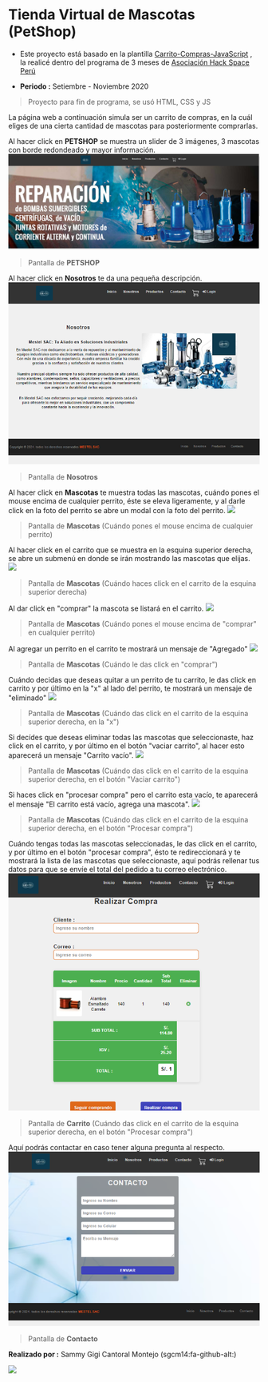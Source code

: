 Tienda Virtual de Mascotas (PetShop)
=============
- Este proyecto está basado en la plantilla [Carrito-Compras-JavaScript](https://github.com/erickcernarequejo/Carrito-Compras-JavaScript "Carrito-Compras-JavaScript") , la realicé dentro del programa de 3 meses de [Asociación Hack Space Perú](https://www.hackspace.pe/ "Asociación Hack Space Perú")

- **Periodo :** Setiembre - Noviembre 2020
> Proyecto para fin de programa, se usó HTML, CSS y JS

La página web a continuación simula ser un carrito de compras, en la cuál eliges de una cierta cantidad de mascotas para posteriormente comprarlas.

Al hacer click en **PETSHOP** se muestra un slider de 3 imágenes, 3 mascotas con borde redondeado y mayor información.
![](https://raw.githubusercontent.com/sgcm14/Tienda-Virtual/master/doc/index.png)
> Pantalla de **PETSHOP**

Al hacer click en **Nosotros** te da una pequeña descripción.
![](https://raw.githubusercontent.com/sgcm14/Tienda-Virtual/master/doc/nosotros.png)
> Pantalla de **Nosotros**

Al hacer click en **Mascotas** te muestra todas las mascotas, cuándo pones el mouse encima de cualquier perrito, éste se eleva ligeramente, y al darle click en la foto del perrito se abre un modal con la foto del perrito.
![](https://raw.githubusercontent.com/sgcm14/Tienda-Virtual/master/doc/mascotas1.png)
> Pantalla de **Mascotas** (Cuándo pones el mouse encima de cualquier perrito)

Al hacer click en el carrito que se muestra en la esquina superior derecha, se abre un submenú en donde se irán mostrando las mascotas que elijas.
![](https://raw.githubusercontent.com/sgcm14/Tienda-Virtual/master/doc/mascotas3.png)
> Pantalla de **Mascotas** (Cuándo haces click en el carrito de la esquina superior derecha)

Al dar click en "comprar" la mascota se listará en el carrito.
![](https://raw.githubusercontent.com/sgcm14/Tienda-Virtual/master/doc/mascotas2.png)
> Pantalla de **Mascotas** (Cuándo pones el mouse encima de "comprar" en cualquier perrito)

Al agregar un perrito en el carrito te mostrará un mensaje de "Agregado"
![](https://raw.githubusercontent.com/sgcm14/Tienda-Virtual/master/doc/mascotas4.png)
> Pantalla de **Mascotas** (Cuándo le das click en "comprar")

Cuándo decidas que deseas quitar a un perrito de tu carrito, le das click en carrito y por último en la "x" al lado del perrito, te mostrará un mensaje de "eliminado"
![](https://raw.githubusercontent.com/sgcm14/Tienda-Virtual/master/doc/mascotas5.png)
> Pantalla de **Mascotas** (Cuándo das click en el carrito de la esquina superior derecha, en la "x")

Si decídes que deseas eliminar todas las mascotas que seleccionaste, haz click en el carrito, y por último en el botón "vaciar carrito", al hacer esto aparecerá un mensaje "Carrito vacío".
![](https://raw.githubusercontent.com/sgcm14/Tienda-Virtual/master/doc/mascotas6.png)
> Pantalla de **Mascotas** (Cuándo das click en el carrito de la esquina superior derecha, en el botón "Vaciar carrito")

Si haces click en "procesar compra" pero el carrito esta vacío, te aparecerá el mensaje "El carrito está vacío, agrega una mascota".
![](https://raw.githubusercontent.com/sgcm14/Tienda-Virtual/master/doc/mascotas7.png)
> Pantalla de **Mascotas** (Cuándo das click en el carrito de la esquina superior derecha, en el botón "Procesar compra")

Cuándo tengas todas las mascotas seleccionadas, le das click en el carrito, y por último en el botón "procesar compra", ésto te redireccionará y te mostrará la lista de las mascotas que seleccionaste, aquí podrás rellenar tus datos para que se envíe el total del pedido a tu correo electrónico.
![](https://raw.githubusercontent.com/sgcm14/Tienda-Virtual/master/doc/carrito.png)
> Pantalla de **Carrito** (Cuándo das click en el carrito de la esquina superior derecha, en el botón "Procesar compra")

Aquí podrás contactar en caso tener alguna pregunta al respecto.
![](https://raw.githubusercontent.com/sgcm14/Tienda-Virtual/master/doc/contacto.png)
> Pantalla de **Contacto**

**Realizado por :** Sammy Gigi Cantoral Montejo (sgcm14:fa-github-alt:)

![](https://edteam-media.s3.amazonaws.com/users/avatar/16f3b00c-18cf-43f5-af5f-f9692fa3e5f1.jpg)